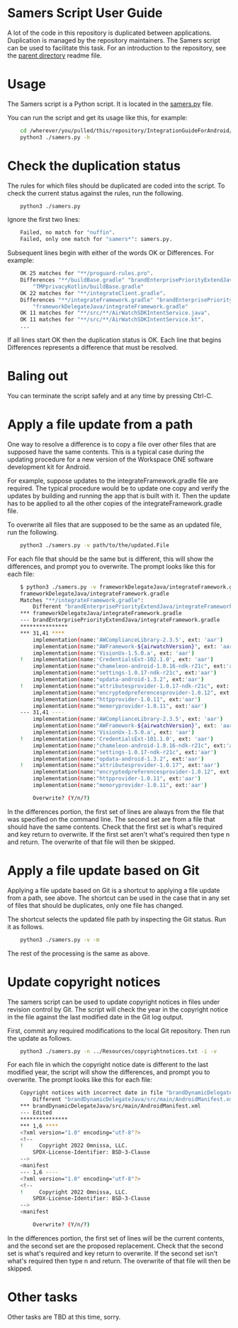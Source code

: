 # Samers Script User Guide

A lot of the code in this repository is duplicated between applications.
Duplication is managed by the repository maintainers. The Samers script can be
used to facilitate this task. For an introduction to the repository, see the
[parent directory](..) readme file.

# Usage

The Samers script is a Python script. It is located in the
[samers.py](../Apps/samers.py) file.

You can run the script and get its usage like this, for example:

```sh
    cd /wherever/you/pulled/this/repository/IntegrationGuideForAndroid/Apps
    python3 ./samers.py -h
```
# Check the duplication status
The rules for which files should be duplicated are coded into the script. To
check the current status against the rules, run the following.

```sh
    python3 ./samers.py
```
Ignore the first two lines:

```sh
    Failed, no match for "nuffin".
    Failed, only one match for "samers*": samers.py.
```

Subsequent lines begin with either of the words OK or Differences. For example:

```sh
    OK 25 matches for "**/proguard-rules.pro".
    Differences "**/buildBase.gradle" "brandEnterprisePriorityExtendJava/buildBase.gradle"
        "TMPprivacyKotlin/buildBase.gradle"
    OK 22 matches for "**/integrateClient.gradle".
    Differences "**/integrateFramework.gradle" "brandEnterprisePriorityExtendJava/integrateFramework.gradle"
        "frameworkDelegateJava/integrateFramework.gradle"
    OK 11 matches for "**/src/**/AirWatchSDKIntentService.java".
    OK 11 matches for "**/src/**/AirWatchSDKIntentService.kt".
    ...
```

If all lines start OK then the duplication status is OK. Each line that begins
Differences represents a difference that must be resolved.

# Baling out

You can terminate the script safely and at any time by pressing Ctrl-C.

# Apply a file update from a path

One way to resolve a difference is to copy a file over other files that are
supposed have the same contents. This is a typical case during the updating
procedure for a new version of the Workspace ONE software development kit for
Android.

For example, suppose updates to the integrateFramework.gradle file are required.
The typical procedure would be to update one copy and verify the updates by
building and running the app that is built with it. Then the update has to be
applied to all the other copies of the integrateFramework.gradle file.

To overwrite all files that are supposed to be the same as an updated file, run
the following.

```sh
    python3 ./samers.py -v path/to/the/updated.File
```

For each file that should be the same but is different, this will show the
differences, and prompt you to overwrite. The prompt looks like this for each
file:

```sh
    $ python3 ./samers.py -v frameworkDelegateJava/integrateFramework.gradle 
    frameworkDelegateJava/integrateFramework.gradle
    Matches "**/integrateFramework.gradle":
        Different "brandEnterprisePriorityExtendJava/integrateFramework.gradle"
    *** frameworkDelegateJava/integrateFramework.gradle
    --- brandEnterprisePriorityExtendJava/integrateFramework.gradle
    ***************
    *** 31,41 ****
        implementation(name:'AWComplianceLibrary-2.3.5', ext: 'aar')
        implementation(name:"AWFramework-${airwatchVersion}", ext: 'aar')
        implementation(name:'VisionUx-1.5.0.a', ext: 'aar')
    !   implementation(name:'CredentialsExt-102.1.0', ext: 'aar')
        implementation(name:"chameleon-android-1.0.16-ndk-r21c", ext:'aar')
        implementation(name:"settings-1.0.17-ndk-r21c", ext:'aar')
        implementation(name:"opdata-android-1.3.2", ext:'aar')
    !   implementation(name:"attributesprovider-1.0.17-ndk-r21c", ext:'aar')
        implementation(name:"encryptedpreferencesprovider-1.0.12", ext:'aar')
        implementation(name:"httpprovider-1.0.11", ext:'aar')
        implementation(name:"memoryprovider-1.0.11", ext:'aar')
    --- 31,41 ----
        implementation(name:'AWComplianceLibrary-2.3.5', ext: 'aar')
        implementation(name:"AWFramework-${airwatchVersion}", ext: 'aar')
        implementation(name:'VisionUx-1.5.0.a', ext: 'aar')
    !   implementation(name:'CredentialsExt-101.1.0', ext: 'aar')
        implementation(name:"chameleon-android-1.0.16-ndk-r21c", ext:'aar')
        implementation(name:"settings-1.0.17-ndk-r21c", ext:'aar')
        implementation(name:"opdata-android-1.3.2", ext:'aar')
    !   implementation(name:"attributesprovider-1.0.17", ext:'aar')
        implementation(name:"encryptedpreferencesprovider-1.0.12", ext:'aar')
        implementation(name:"httpprovider-1.0.11", ext:'aar')
        implementation(name:"memoryprovider-1.0.11", ext:'aar')

        Overwrite? (Y/n/?)
```
In the differences portion, the first set of lines are always from the file that
was specified on the command line. The second set are from a file that should
have the same contents. Check that the first set is what's required and key
return to overwrite. If the first set aren't what's required then type n and
return. The overwrite of that file will then be skipped.

# Apply a file update based on Git

Applying a file update based on Git is a shortcut to applying a file update from
a path, see above. The shortcut can be used in the case that in any set of files
that should be duplicates, only one file has changed.

The shortcut selects the updated file path by inspecting the Git status. Run it
as follows.

```sh
    python3 ./samers.py -v -m
```

The rest of the processing is the same as above.

# Update copyright notices

The samers script can be used to update copyright notices in files under
revision control by Git. The script will check the year in the copyright notice
in the file against the last modified date in the Git log output.

First, commit any required modifications to the local Git repository. Then run
the update as follows.

```sh
    python3 ./samers.py -n ../Resources/copyrightnotices.txt -i -v 
```

For each file in which the copyright notice date is different to the last
modified year, the script will show the differences, and prompt you to
overwrite. The prompt looks like this for each file:

```sh
    Copyright notices with incorrect date in file "brandDynamicDelegateJava/src/main/AndroidManifest.xml"
        Different "brandDynamicDelegateJava/src/main/AndroidManifest.xml"
    *** brandDynamicDelegateJava/src/main/AndroidManifest.xml
    --- Edited
    ***************
    *** 1,6 ****
    <?xml version="1.0" encoding="utf-8"?>
    <!--
    !     Copyright 2022 Omnissa, LLC.
        SPDX-License-Identifier: BSD-3-Clause
    -->
    <manifest
    --- 1,6 ----
    <?xml version="1.0" encoding="utf-8"?>
    <!--
    !     Copyright 2022 Omnissa, LLC.
        SPDX-License-Identifier: BSD-3-Clause
    -->
    <manifest

        Overwrite? (Y/n/?)
```

In the differences portion, the first set of lines will be the current contents,
and the second set are the proposed replacement. Check that the second set is
what's required and key return to overwrite. If the second set isn't what's
required then type n and return. The overwrite of that file will then be
skipped.

# Other tasks

Other tasks are TBD at this time, sorry.

